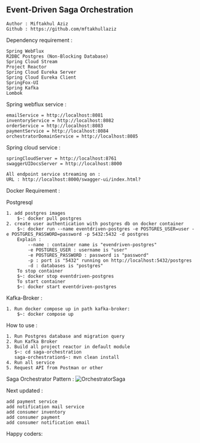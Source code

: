 ## Event-Driven Saga Orchestration
   
    Author : Miftakhul Aziz
    Github : https://github.com/mftakhullaziz
   
   Dependency requirement :
    
    Spring WebFlux
    R2DBC Postgres (Non-Blocking Database)
    Spring Cloud Stream
    Project Reactor
    Spring Cloud Eureka Server
    Spring Cloud Eureka Client
    SpringFox-UI
    Spring Kafka
    Lombok

   Spring webflux service :
    
    emailService = http://localhost:8081
    inventoryService = http://localhost:8082
    orderService = http://localhost:8083
    paymentService = http://localhost:8084
    orchestratorDomainService = http://localhost:8085
    
   Spring cloud service :
    
    springCloudServer = http://localhost:8761
    swaggerUIDocsServer = http://localhost:8000
    
    All endpoint service streaming on :
    URL : http://localhost:8000/swagger-ui/index.html?
    
   Docker Requirement : 
    
   Postgresql
    
    1. add postgres images
        $~: docker pull postgres
    2. create user authentication with postgres db on docker container
        $~: docker run --name eventdriven-postgres -e POSTGRES_USER=user -e POSTGRES_PASSWORD=password -p 5432:5432 -d postgres
        Explain :
            --name : container name is "evendriven-postgres"
            -e POSTGRES_USER : username is "user"
            -e POSTGRES_PASSWORD : password is "password"
            -p : port is "5432" running on http://localhost:5432/postgres
            -d : databases is "postgres"
        To stop container
        $~: docker stop eventdriven-postgres
        To start container
        $~: docker start eventdriven-postgres

   Kafka-Broker :
    
    1. Run docker compose up in path kafka-broker:
        $~: docker compose up

   How to use :
    
    1. Run Postgres database and migration query
    2. Run Kafka Broker
    3. Build all project reactor in default module 
       $~: cd saga-orchestration
       saga-orchestration$~: mvn clean install
    4. Run all service
    5. Request API from Postman or other

   Saga Orchestrator Pattern :
   ![OrchestratorSaga](https://github.com/mftakhullaziz/event-driven-orchestration-app/blob/main/docs/orchestration-saga.jpg)
   
   Next updated :
    
    add payment service
    add notification mail service
    add consumer inventory
    add consumer payment
    add consumer notification email
    
   Happy coders:
    
    
